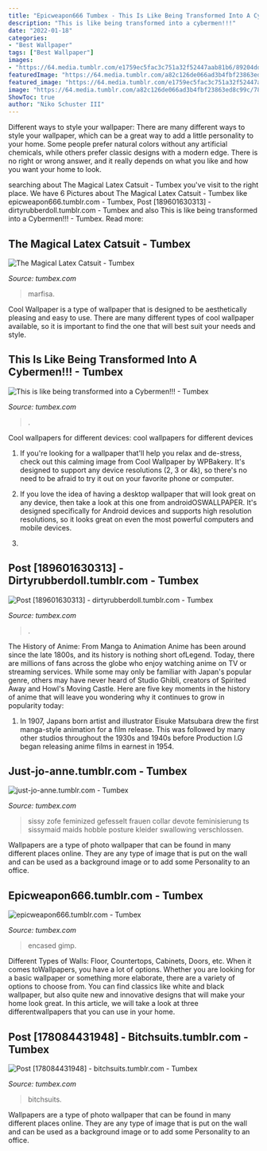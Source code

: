 ```yaml
---
title: "Epicweapon666 Tumbex - This Is Like Being Transformed Into A Cybermen!!!"
description: "This is like being transformed into a cybermen!!!"
date: "2022-01-18"
categories:
- "Best Wallpaper"
tags: ["Best Wallpaper"]
images:
- "https://64.media.tumblr.com/e1759ec5fac3c751a32f52447aab81b6/89204ddbad2498a5-6b/s500x750/530035e0669b4b30289feed3e2b15783a1cfe91e.jpg"
featuredImage: "https://64.media.tumblr.com/a82c126de066ad3b4fbf23863ed8c99c/78a7624e7287a287-b4/s400x600/de86fc9914630173795c9bc5a19ff6c8d0981b50.jpg"
featured_image: "https://64.media.tumblr.com/e1759ec5fac3c751a32f52447aab81b6/89204ddbad2498a5-6b/s500x750/530035e0669b4b30289feed3e2b15783a1cfe91e.jpg"
image: "https://64.media.tumblr.com/a82c126de066ad3b4fbf23863ed8c99c/78a7624e7287a287-b4/s400x600/de86fc9914630173795c9bc5a19ff6c8d0981b50.jpg"
ShowToc: true
author: "Niko Schuster III"
---
```



Different ways to style your wallpaper:
There are many different ways to style your wallpaper, which can be a great way to add a little personality to your home. Some people prefer natural colors without any artificial chemicals, while others prefer classic designs with a modern edge. There is no right or wrong answer, and it really depends on what you like and how you want your home to look.

	

		
searching about The Magical Latex Catsuit - Tumbex you've visit to the right place. We have 6 Pictures about The Magical Latex Catsuit - Tumbex like epicweapon666.tumblr.com - Tumbex, Post [189601630313] - dirtyrubberdoll.tumblr.com - Tumbex and also This is like being transformed into a Cybermen!!! - Tumbex. Read more:
		
    
## The Magical Latex Catsuit - Tumbex

<img loading=lazy src="https://64.media.tumblr.com/2b91eb580a6fb47c9e6fd47c7be5d2d1/tumblr_inline_o9ymkco0l31tu7k4y_540.jpg" onerror="this.onerror=null;this.src='https://tse2.mm.bing.net/th?id=OIP.ykZbywvgXcEWFGxrgN3o0gAAAA&amp;pid=15.1';" alt="The Magical Latex Catsuit - Tumbex">

_Source: tumbex.com_

>marfisa. 

	

Cool Wallpaper is a type of wallpaper that is designed to be aesthetically pleasing and easy to use. There are many different types of cool wallpaper available, so it is important to find the one that will best suit your needs and style.

    
## This Is Like Being Transformed Into A Cybermen!!! - Tumbex

<img loading=lazy src="https://64.media.tumblr.com/d479369d3bf572d8f8478f7677aa866d/tumblr_n4i8b65pn71r4y7oeo2_400.jpg" onerror="this.onerror=null;this.src='https://tse2.mm.bing.net/th?id=OIP.sWyQcw5EmxN45AjB5sZ3OQAAAA&amp;pid=15.1';" alt="This is like being transformed into a Cybermen!!! - Tumbex">

_Source: tumbex.com_

>. 

	

Cool wallpapers for different devices:
cool wallpapers for different devices 

1. If you're looking for a wallpaper that'll help you relax and de-stress, check out this calming image from Cool Wallpaper by WPBakery. It's designed to support any device resolutions (2, 3 or 4k), so there's no need to be afraid to try it out on your favorite phone or computer.

2. If you love the idea of having a desktop wallpaper that will look great on any device, then take a look at this one from androidOSWALLPAPER. It's designed specifically for Android devices and supports high resolution resolutions, so it looks great on even the most powerful computers and mobile devices.

3.

    
## Post [189601630313] - Dirtyrubberdoll.tumblr.com - Tumbex

<img loading=lazy src="https://64.media.tumblr.com/e1759ec5fac3c751a32f52447aab81b6/89204ddbad2498a5-6b/s500x750/530035e0669b4b30289feed3e2b15783a1cfe91e.jpg" onerror="this.onerror=null;this.src='https://tse3.mm.bing.net/th?id=OIP.KqXPKI6T2iqZv1OL1eDpywAAAA&amp;pid=15.1';" alt="Post [189601630313] - dirtyrubberdoll.tumblr.com - Tumbex">

_Source: tumbex.com_

>. 

	

The History of Anime: From Manga to Animation
Anime has been around since the late 1800s, and its history is nothing short ofLegend. Today, there are millions of fans across the globe who enjoy watching anime on TV or streaming services. While some may only be familiar with Japan's popular genre, others may have never heard of Studio Ghibli, creators of Spirited Away and Howl's Moving Castle. Here are five key moments in the history of anime that will leave you wondering why it continues to grow in popularity today:
1) In 1907, Japans born artist and illustrator Eisuke Matsubara drew the first manga-style animation for a film release. This was followed by many other studios throughout the 1930s and 1940s before Production I.G began releasing anime films in earnest in 1954.

    
## Just-jo-anne.tumblr.com - Tumbex

<img loading=lazy src="https://64.media.tumblr.com/8deaad204e542dd7780b44fd14203e80/tumblr_paj92yMEJB1v6f3y3o1_400.jpg" onerror="this.onerror=null;this.src='https://tse1.mm.bing.net/th?id=OIP.np1A5Q5qqhTRRGwdd4ZlRAAAAA&amp;pid=15.1';" alt="just-jo-anne.tumblr.com - Tumbex">

_Source: tumbex.com_

>sissy zofe feminized gefesselt frauen collar devote feminisierung ts sissymaid maids hobble posture kleider swallowing verschlossen. 

	



Wallpapers are a type of photo wallpaper that can be found in many different places online. They are any type of image that is put on the wall and can be used as a background image or to add some Personality to an office.

    
## Epicweapon666.tumblr.com - Tumbex

<img loading=lazy src="https://64.media.tumblr.com/a82c126de066ad3b4fbf23863ed8c99c/78a7624e7287a287-b4/s400x600/de86fc9914630173795c9bc5a19ff6c8d0981b50.jpg" onerror="this.onerror=null;this.src='https://tse2.mm.bing.net/th?id=OIP.0TQ8YJ_MGjFkwOk4-cUH7wAAAA&amp;pid=15.1';" alt="epicweapon666.tumblr.com - Tumbex">

_Source: tumbex.com_

>encased gimp. 

	

Different Types of Walls: Floor, Countertops, Cabinets, Doors, etc.
When it comes toWallpapers, you have a lot of options. Whether you are looking for a basic wallpaper or something more elaborate, there are a variety of options to choose from. You can find classics like white and black wallpaper, but also quite new and innovative designs that will make your home look great. In this article, we will take a look at three differentwallpapers that you can use in your home.

    
## Post [178084431948] - Bitchsuits.tumblr.com - Tumbex

<img loading=lazy src="https://66.media.tumblr.com/db330e70f202f942cc81054d42ff6ae7/tumblr_pf29hyUJBt1tih1zto1_400.jpg" onerror="this.onerror=null;this.src='https://tse2.mm.bing.net/th?id=OIP.0VL6XY39_zoK3xI667qPBAAAAA&amp;pid=15.1';" alt="Post [178084431948] - bitchsuits.tumblr.com - Tumbex">

_Source: tumbex.com_

>bitchsuits. 

	



Wallpapers are a type of photo wallpaper that can be found in many different places online. They are any type of image that is put on the wall and can be used as a background image or to add some Personality to an office.

